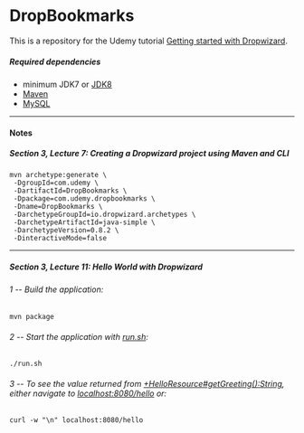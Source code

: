 DropBookmarks
=============

This is a repository for the Udemy tutorial [Getting started with Dropwizard](https://www.udemy.com/getting-started-with-dropwizard "Getting started with Dropwizard").

##### Required dependencies

 - minimum JDK7 or [JDK8](http://www.oracle.com/technetwork/java/javase/downloads/jdk8-downloads-2133151.html "Java SE Development Kit 8 Downloads")
 - [Maven](https://maven.apache.org/install.html "Installing Apache Maven")
 - [MySQL](https://dev.mysql.com/doc/refman/5.7/en/installing.html "Installing and Upgrading MySQL")
 
 ---
 
#### Notes

##### Section 3, Lecture 7:  Creating a Dropwizard project using Maven and CLI

```
mvn archetype:generate \
 -DgroupId=com.udemy \
 -DartifactId=DropBookmarks \
 -Dpackage=com.udemy.dropbookmarks \
 -Dname=DropBookmarks \
 -DarchetypeGroupId=io.dropwizard.archetypes \
 -DarchetypeArtifactId=java-simple \
 -DarchetypeVersion=0.8.2 \
 -DinteractiveMode=false
```

---

##### Section 3, Lecture 11:  Hello World with Dropwizard

###### 1 -- Build the application:

```
mvn package
```

###### 2 -- Start the application with [run.sh](run.sh):

```
./run.sh
```

###### 3 -- To see the value returned from [+HelloResource#getGreeting():String](src/main/java/com/udemy/dropbookmarks/resources/HelloResource.java), either navigate to [localhost:8080/hello](http://localhost:8080/hello) or:

```
curl -w "\n" localhost:8080/hello
```
